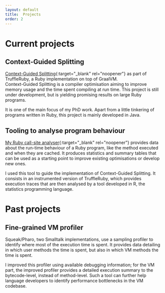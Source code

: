 ```yaml
---
layout: default
title:  Projects
order: 2
---
```


# Current projects

## Context-Guided Splitting
[Context-Guided Splitting](https://github.com/sophie-kaleba/truffleruby){:target="_blank" rel="noopener"} as part of TruffleRuby, a Ruby implementation on top of GraalVM.  
Context-Guided Splitting is a compiler optimisation aiming to improve memory usage and the time spent compiling at run time. This project is still under development, but is yielding
promising results on large Ruby programs.  

It is one of the main focus of my PhD work.
Apart from a little tinkering of programs written in Ruby, this project is mainly developed in Java.

## Tooling to analyse program behaviour
[My Ruby call-site analyser](https://github.com/sophie-kaleba/ruby-cs-analyser){:target="_blank" rel="noopener"} provides data about the run-time behaviour of a Ruby program, like the method executed and when they are cached.
It produces statistics and summary tables that can be used as a starting point to improve existing optimisations or develop new ones.  

I used this tool to guide the implementation of Context-Guided Splitting. It consists in an instrumented version of TruffleRuby, which provides execution traces that are then analysed by a tool developed in R, the statistics programming language.

# Past projects

## Fine-grained VM profiler
Squeak/Pharo, two Smalltalk implementations, use a sampling profiler to identify where most of the execution time is spent. It provides data detailing in which user methods the time is spent, but also in which VM methods the time is spent.  

I improved this profiler using available debugging information; for the VM part, the improved profiler provides a detailed execution summary to the bytecode-level, instead of method-level. Such a tool
can further help language developers to identify performance bottlenecks in the VM codebase.
